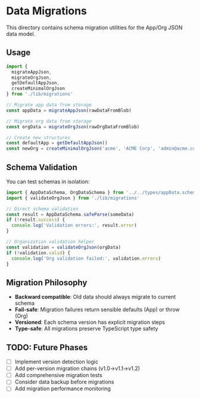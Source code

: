 # Data Migrations

This directory contains schema migration utilities for the App/Org JSON data model.

## Usage

```typescript
import { 
  migrateAppJson, 
  migrateOrgJson, 
  getDefaultAppJson,
  createMinimalOrgJson 
} from './lib/migrations'

// Migrate app data from storage
const appData = migrateAppJson(rawDataFromBlob)

// Migrate org data from storage  
const orgData = migrateOrgJson(rawOrgDataFromBlob)

// Create new structures
const defaultApp = getDefaultAppJson()
const newOrg = createMinimalOrgJson('acme', 'ACME Corp', 'admin@acme.com')
```

## Schema Validation

You can test schemas in isolation:

```typescript
import { AppDataSchema, OrgDataSchema } from '../../types/appData.schemas'
import { validateOrgJson } from './lib/migrations'

// Direct schema validation
const result = AppDataSchema.safeParse(someData)
if (!result.success) {
  console.log('Validation errors:', result.error)
}

// Organization validation helper
const validation = validateOrgJson(orgData)
if (!validation.valid) {
  console.log('Org validation failed:', validation.errors)
}
```

## Migration Philosophy

- **Backward compatible**: Old data should always migrate to current schema
- **Fail-safe**: Migration failures return sensible defaults (App) or throw (Org)  
- **Versioned**: Each schema version has explicit migration steps
- **Type-safe**: All migrations preserve TypeScript type safety

## TODO: Future Phases

- [ ] Implement version detection logic
- [ ] Add per-version migration chains (v1.0→v1.1→v1.2)
- [ ] Add comprehensive migration tests
- [ ] Consider data backup before migrations
- [ ] Add migration performance monitoring